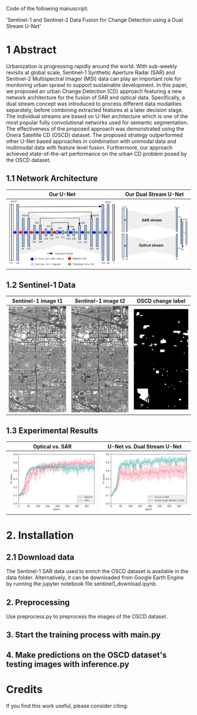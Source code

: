 Code of the following manuscript:

'Sentinel-1 and Sentinel-2 Data Fusion for Change Detection using a Dual Stream U-Net'


# 1 Abstract

Urbanization is progressing rapidly around the world. With sub-weekly revisits at global scale, Sentinel-1 Synthetic Aperture Radar (SAR) and Sentinel-2 Multispectral Imager (MSI) data can play an important role for monitoring urban sprawl to support sustainable development. In this paper, we proposed an urban Change Detection (CD) approach featuring a new network architecture for the fusion of SAR and optical data. Specifically, a dual stream concept was introduced to process different data modalities separately, before combining extracted features at a later decision stage. The individual streams are based on U-Net architecture which is one of the most popular fully convolutional networks used for semantic segmentation. The effectiveness of the proposed approach was demonstrated using the Onera Satellite CD (OSCD) dataset. The proposed strategy outperformed other U-Net based approaches in combination with unimodal data and multimodal data with feature level fusion. Furthermore, our approach achieved state-of-the-art performance on the urban CD problem posed by the OSCD dataset.

## 1.1 Network Architecture

Our U-Net             |  Our Dual Stream U-Net
:--------------------:|:-----------------------:
![](figures/unet_architecture.PNG) |  ![](figures/dsunet_architecture.PNG)


## 1.2 Sentinel-1 Data

Sentinel-1 image t1             |  Sentinel-1 image t2 |  OSCD change label
:--------------------:|:-------------------------: |:-------------------------:
![](figures/sentinel1_cupertino_t1.PNG) | ![](figures/sentinel1_cupertino_t2.PNG) | ![](figures/label_cupertino.PNG) 


## 1.3 Experimental Results

Optical vs. SAR           |  U-Net vs. Dual Stream U-Net
:--------------------:|:-----------------------:
![](figures/training_comparison_sensor.PNG) |  ![](figures/training_comparison_fusion.PNG)



# 2. Installation
## 2.1 Download data

The Sentinel-1 SAR data used to enrich the OSCD dataset is available in the data folder. Alternatively, it can be downloaded
from Google Earth Engine by running the jupyter notebook file sentinel1_download.ipynb.

## 2. Preprocessing

Use preprocess.py to preprocess the images of the OSCD dataset.

## 3. Start the training process with main.py

## 4. Make predictions on the OSCD dataset's testing images with inference.py

# Credits

If you find this work useful, please consider citing:
